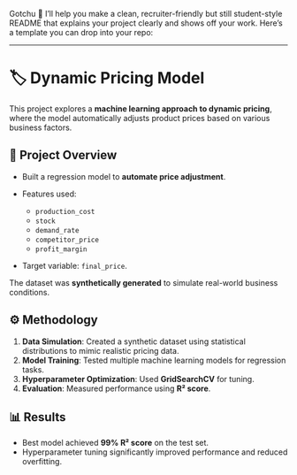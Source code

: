 Gotchu 🐾 I’ll help you make a clean, recruiter-friendly but still student-style README that explains your project clearly and shows off your work. Here’s a template you can drop into your repo:

---

# 🏷️ Dynamic Pricing Model

This project explores a **machine learning approach to dynamic pricing**, where the model automatically adjusts product prices based on various business factors.

## 📌 Project Overview

* Built a regression model to **automate price adjustment**.
* Features used:

  * `production_cost`
  * `stock`
  * `demand_rate`
  * `competitor_price`
  * `profit_margin`
* Target variable: `final_price`.

The dataset was **synthetically generated** to simulate real-world business conditions.

## ⚙️ Methodology

1. **Data Simulation**: Created a synthetic dataset using statistical distributions to mimic realistic pricing data.
2. **Model Training**: Tested multiple machine learning models for regression tasks.
3. **Hyperparameter Optimization**: Used **GridSearchCV** for tuning.
4. **Evaluation**: Measured performance using **R² score**.

## 📊 Results

* Best model achieved **99% R² score** on the test set.
* Hyperparameter tuning significantly improved performance and reduced overfitting.
